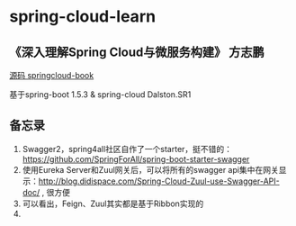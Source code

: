 # spring-cloud-learn

## 《深入理解Spring Cloud与微服务构建》 方志鹏  

[源码 springcloud-book](./springcloud-book)  

基于spring-boot 1.5.3 & spring-cloud Dalston.SR1 
 

## 备忘录
1. Swagger2，spring4all社区自作了一个starter，挺不错的：https://github.com/SpringForAll/spring-boot-starter-swagger
2. 使用Eureka Server和Zuul网关后，可以将所有的swagger api集中在网关显示：http://blog.didispace.com/Spring-Cloud-Zuul-use-Swagger-API-doc/
    , 很方便
3. 可以看出，Feign、Zuul其实都是基于Ribbon实现的
4. 